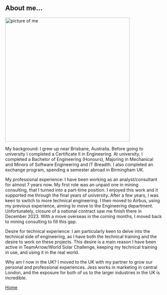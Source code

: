 ## About me...

<img src="./../../imgs/personal-pic.png" alt="picture of me" height="400">


My background:
I grew up near Brisbane, Australia. Before going to university I completed a Certificate II in Engineering. 
At university, I completed a Bachelor of Engineering (Honours), Majoring in Mechanical and Minors of Software Engineering and IT Breadth. 
I also completed an exchange program, spending a semester abroad in Birmingham UK. 


My professional experience:
I have been working as an analyst/consultant for almost 7 years now. 
My first role was an unpaid one in mining consulting, that I turned into a part-time position. I enjoyed this work and it supported me through the final years of university. 
After a few years, I was keen to switch to more technical engineering. I then moved to Airbus, using my previous experience, aiming to move to the Engineering department. 
Unfortunately, closure of a national contract saw me finish there in December 2023. With a move overseas in the coming months, I moved back to mining consulting to fill this gap. 



Desire for technical experience:
I am particularly keen to delve into the technical side of engineering, as I have both the technical training and the desire to work on these projects. 
This desire is a main reason I have been active in TeamArrow/World Solar Challenge, keeping my technical training in use, and using it in the real world. 




Why am I now in the UK?
I moved to the UK with my partner to grow our personal and professional experiences. Jess works in marketing in central London, and the exposure for both of us to the larger industries in the UK is incredible. 



[Home](./..)
